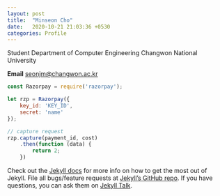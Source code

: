 ```yaml
---
layout: post
title:  "Minseon Cho"
date:   2020-10-21 21:03:36 +0530
categories: Profile
---
```

Student
Department of Computer Engineering
Changwon National University


**Email**
seonjm@changwon.ac.kr

[Noslab]: https://noslab.github.io/
[CE]: http://www.changwon.ac.kr/ce
[CWNU]: http://www.changwon.ac.kr/



```javascript
const Razorpay = require('razorpay');

let rzp = Razorpay({
	key_id: 'KEY_ID',
	secret: 'name'
});

// capture request
rzp.capture(payment_id, cost)
	.then(function (data) {
		return 2;
	})
```

Check out the [Jekyll docs][jekyll-docs] for more info on how to get the most out of Jekyll. File all bugs/feature requests at [Jekyll’s GitHub repo][jekyll-gh]. If you have questions, you can ask them on [Jekyll Talk][jekyll-talk].

[jekyll-docs]: https://jekyllrb.com/docs/home
[jekyll-gh]:   https://github.com/jekyll/jekyll
[jekyll-talk]: https://talk.jekyllrb.com/
